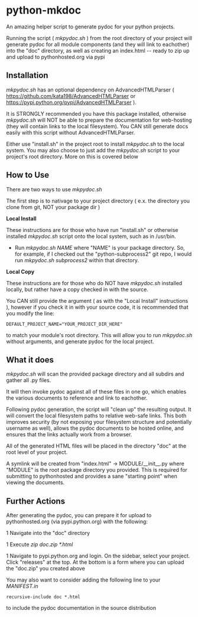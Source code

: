 # python-mkdoc

An amazing helper script to generate pydoc for your python projects.

Running the script ( *mkpydoc.sh* ) from the root directory of your project will generate pydoc for all module components (and they will link to eachother) into the "doc" directory, as well as creating an index.html -- ready to zip up and upload to pythonhosted.org via pypi


Installation
------------

*mkpydoc.sh* has an optional dependency on AdvancedHTMLParser ( https://github.com/kata198/AdvancedHTMLParser or https://pypi.python.org/pypi/AdvancedHTMLParser ).

It is STRONGLY recommended you have this package installed, otherwise *mkpydoc.sh* will NOT be able to prepare the documentation for web-hosting (they will contain links to the local filesystem). You CAN still generate docs easily with this script without AdvancedHTMLParser.


Either use "install.sh" in the project root to install *mkpydoc.sh* to the local system. You may also choose to just add the *mkpydoc.sh* script to your project's root directory. More on this is covered below


How to Use
----------

There are two ways to use *mkpydoc.sh*

The first step is to nativage to your project directory ( e.x. the directory you clone from git, NOT your package dir )


**Local Install**

These instructions are for those who have run "install.sh" or otherwise installed *mkpydoc.sh* script onto the local system, such as in /usr/bin.

* Run *mkpydoc.sh NAME* where "NAME" is your package directory. So, for example, if I checked out the "python-subprocess2" git repo, I would run *mkpydoc.sh subprocess2* within that directory.

**Local Copy**

These instructions are for those who do NOT have *mkpydoc.sh* installed locally, but rather have a copy checked in with the source.

You CAN still provide the argument ( as with the "Local Install" instructions ), however if you check it in with your source code,
it is recommended that you modify the line:

	DEFAULT_PROJECT_NAME="YOUR_PROJECT_DIR_HERE"

to match your module's root directory. This will allow you to run *mkpydoc.sh* without arguments, and generate pydoc for the local project.


What it does
------------

*mkpydoc.sh* will scan the provided package directory and all subdirs and gather all .py files.

It will then invoke pydoc against all of these files in one go, which enables the various documents to reference and link to eachother.

Following pydoc generation, the script will "clean up" the resulting output. It will convert the local filesystem paths to relative web-safe links. This both improves security (by not exposing your filesystem structure and potentially username as well), allows the pydoc documents to be hosted online, and ensures that the links actually work from a browser.

All of the generated HTML files will be placed in the directory "doc" at the root level of your project.

A symlink will be created from "index.html" -> MODULE/\_\_init\_\_.py where "MODULE" is the root package directory you provided. This is required for submitting to pythonhosted and provides a sane "starting point" when viewing the documents.


Further Actions
---------------

After generating the pydoc, you can prepare it for upload to pythonhosted.org (via pypi.python.org) with the following:

1 Navigate into the "doc" directory

1 Execute *zip doc.zip \*.html*

1 Navigate to pypi.python.org and login. On the sidebar, select your project. Click "releases" at the top. At the bottom is a form where you can upload the "doc.zip" you created above


You may also want to consider adding the following line to your *MANIFEST.in*

	recursive-include doc *.html

to include the pydoc documentation in the source distribution

